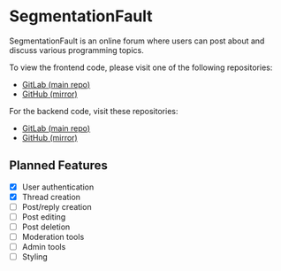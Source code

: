 # SegmentationFault

SegmentationFault is an online forum where users can post about and discuss various programming topics.

To view the frontend code, please visit one of the following repositories:

- [GitLab (main repo)](https://git.julianneadams.info/LeftySolara/segmentationfault-frontend)
- [GitHub (mirror)](https://github.com/LeftySolara/SegmentationFault-Frontend)

For the backend code, visit these repositories:

- [GitLab (main repo)](https://git.julianneadams.info/LeftySolara/segmentationfault-backend)
- [GitHub (mirror)](https://github.com/LeftySolara/SegmentationFault-Backend)

## Planned Features

- [X] User authentication
- [x] Thread creation
- [ ] Post/reply creation
- [ ] Post editing
- [ ] Post deletion
- [ ] Moderation tools
- [ ] Admin tools
- [ ] Styling
